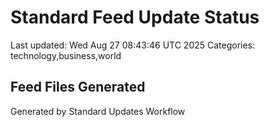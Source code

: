 # Standard Feed Update Status
Last updated: Wed Aug 27 08:43:46 UTC 2025
Categories: technology,business,world

## Feed Files Generated

Generated by Standard Updates Workflow
